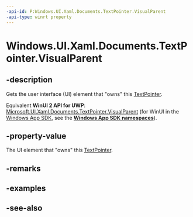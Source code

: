 ```yaml
---
-api-id: P:Windows.UI.Xaml.Documents.TextPointer.VisualParent
-api-type: winrt property
---
```


<!-- Property syntax
public Windows.UI.Xaml.FrameworkElement VisualParent { get; }
-->

# Windows.UI.Xaml.Documents.TextPointer.VisualParent

## -description
Gets the user interface (UI) element that "owns" this [TextPointer](textpointer.md).

Equivalent **WinUI 2 API for UWP**: [Microsoft.UI.Xaml.Documents.TextPointer.VisualParent](/windows/winui/api/microsoft.ui.xaml.documents.textpointer.visualparent) (for WinUI in the [Windows App SDK](/windows/apps/windows-app-sdk/), see the **[Windows App SDK namespaces](/windows/windows-app-sdk/api/winrt/)**).

## -property-value
The UI element that "owns" this [TextPointer](textpointer.md).

## -remarks

## -examples

## -see-also
